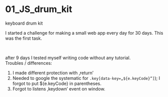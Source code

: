 # 01_JS_drum_kit
keyboard drum kit

I started a challenge for making a small web app every day for 30 days.
This was the first task.

<br>

after 9 days I tested myself writing code without any tutorial. <br>
Troubles / differences: <br>
1. I made different protection with ‚return’ <br>
2. Needed to google the systematic for `.key[data-key=„${e.keyCode}”]`); I forgot to put ${e.keyCode} in parentheses. <br>
3. Forgot to listens ‚keydown’ event on window.
